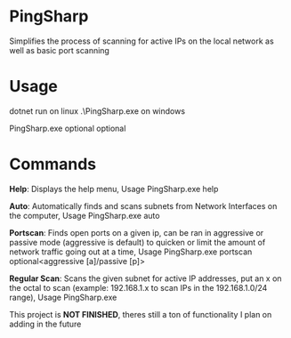 # PingSharp
Simplifies the process of scanning for active IPs on the local network as well as basic port scanning

# Usage
dotnet run on linux
.\PingSharp.exe on windows

PingSharp.exe <IP or Command> optional<Extra argument one> optional <Extra argument two>

# Commands
**Help**: Displays the help menu, Usage PingSharp.exe help

**Auto**: Automatically finds and scans subnets from Network Interfaces on the computer, Usage PingSharp.exe auto

**Portscan**: Finds open ports on a given ip, can be ran in aggressive or passive mode (aggressive is default) to quicken or limit the amount of network traffic going out at a time, Usage PingSharp.exe portscan <IP Address> optional<aggressive [a]/passive [p]>

**Regular Scan**: Scans the given subnet for active IP addresses, put an x on the octal to scan (example: 192.168.1.x to scan IPs in the 192.168.1.0/24 range), Usage PingSharp.exe <IP>


This project is **NOT FINISHED**, theres still a ton of functionality I plan on adding in the future

